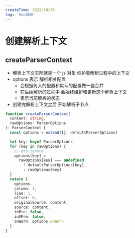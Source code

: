 ```yaml
---
createTime: 2022/10/30
tag: 'Vue源码'
---
```

# 创建解析上下文

## createParserContext

* 解析上下文实际就是一个 js 对象 维护着解析过程中的上下文
* options 表示 解析相关配置
  * 会根据传入的配置和默认的配置做一些合并
  * 在后续解析的过程中 会始终维护和更新这个解析上下文
  * 表示当前解析的状态
* 创建完解析上下文之后 开始解析子节点

```ts
function createParserContext(
  content: string,
  rawOptions: ParserOptions
): ParserContext {
  const options = extend({}, defaultParserOptions)

  let key: keyof ParserOptions
  for (key in rawOptions) {
    // @ts-ignore
    options[key] =
      rawOptions[key] === undefined
        ? defaultParserOptions[key]
        : rawOptions[key]
  }
  return {
    options,
    column: 1,
    line: 1,
    offset: 0,
    originalSource: content,
    source: content,
    inPre: false,
    inVPre: false,
    onWarn: options.onWarn
  }
}
```
